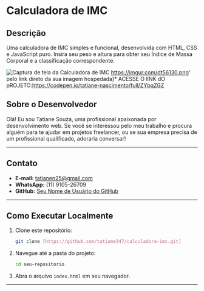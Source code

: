 # Calculadora de IMC

## Descrição

Uma calculadora de IMC simples e funcional, desenvolvida com HTML, CSS e JavaScript puro. Insira seu peso e altura para obter seu Índice de Massa Corporal e a classificação correspondente.

![Captura de tela da Calculadora de IMC](https://imgur.com/dt56130.png)
https://imgur.com/dt56130.png' pelo link direto da sua imagem hospedada)*
ACESSE O lINK dO pROJETO:https://codepen.io/tatiane-nascimento/full/ZYbqZGZ

## Sobre o Desenvolvedor

Olá! Eu sou Tatiane Souza, uma profissional apaixonada por desenvolvimento web. Se você se interessou pelo meu trabalho e procura alguém para te ajudar em projetos freelancer, ou se sua empresa precisa de um profissional qualificado, adoraria conversar!

---

## Contato

* **E-mail:** tatianen25@gmail.com
* **WhatsApp:** (11) 9105-26709
* **GitHub:** [Seu Nome de Usuário do GitHub](https://github.com/tatiane347/calculadora-imc/tree/main) 

---

## Como Executar Localmente

1.  Clone este repositório:
    ```bash
    git clone [https://github.com/tatiane347/calculadora-imc.git]
    
2.  Navegue até a pasta do projeto:
    ```bash
    cd seu-repositorio
    ```
3.  Abra o arquivo `index.html` em seu navegador.

---
